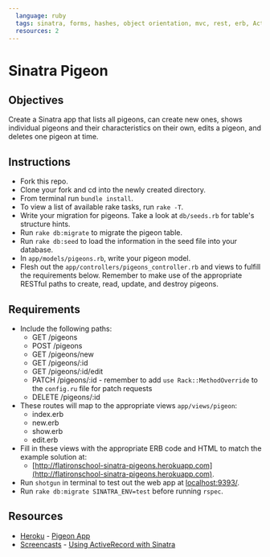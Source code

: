 ```yaml
---
  language: ruby
  tags: sinatra, forms, hashes, object orientation, mvc, rest, erb, ActiveRecord
  resources: 2
---
```


# Sinatra Pigeon

## Objectives

Create a Sinatra app that lists all pigeons, can create new ones, shows individual pigeons and their characteristics on their own, edits a pigeon, and deletes one pigeon at time.

## Instructions

* Fork this repo.
* Clone your fork and cd into the newly created directory.
* From terminal run `bundle install`.
* To view a list of available rake tasks, run `rake -T`.
* Write your migration for pigeons. Take a look at `db/seeds.rb` for table's structure hints.
* Run `rake db:migrate` to migrate the pigeon table.
* Run `rake db:seed` to load the information in the seed file into your database.
* In `app/models/pigeons.rb`, write your pigeon model.
* Flesh out the `app/controllers/pigeons_controller.rb` and views to fulfill the requirements below. Remember to make use of the appropriate RESTful paths to create, read, update, and destroy pigeons.

## Requirements
* Include the following paths:
  * GET /pigeons
  * POST /pigeons
  * GET /pigeons/new
  * GET /pigeons/:id
  * GET /pigeons/:id/edit
  * PATCH /pigeons/:id - remember to add `use Rack::MethodOverride` to the `config.ru` file for patch requests
  * DELETE /pigeons/:id
* These routes will map to the appropriate views  `app/views/pigeon`:
  * index.erb
  * new.erb
  * show.erb
  * edit.erb
* Fill in these views with the appropriate ERB code and HTML to match the example solution at:
  * [http://flatironschool-sinatra-pigeons.herokuapp.com](http://flatironschool-sinatra-pigeons.herokuapp.com).
* Run `shotgun` in terminal to test out the web app at [localhost:9393/](http://localhost:9393/).
* Run `rake db:migrate SINATRA_ENV=test` before running `rspec`.

## Resources
* [Heroku](http://www.heroku.com/) - [Pigeon App](http://flatironschool-sinatra-pigeons.herokuapp.com)
* [Screencasts](http://screencasts.org/) - [Using ActiveRecord with Sinatra](http://screencasts.org/episodes/activerecord-with-sinatra)
